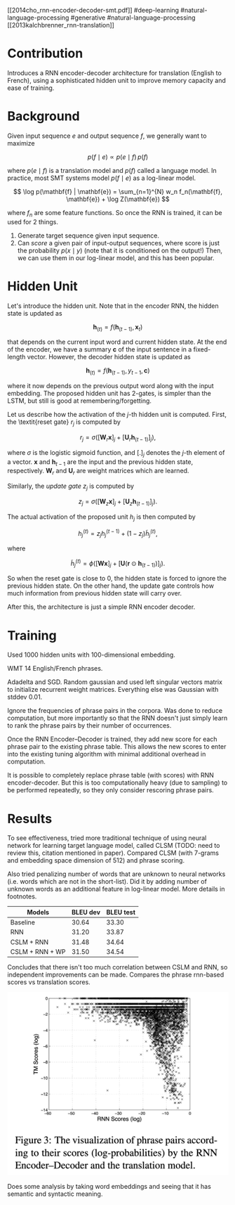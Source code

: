 [[2014cho_rnn-encoder-decoder-smt.pdf]]
#deep-learning #natural-language-processing #generative
#natural-language-processing 
[[2013kalchbrenner_rnn-translation]]  

# Contribution 
   
   Introduces a RNN encoder-decoder architecture for translation (English to French), using a sophisticated hidden unit to improve memory capacity and ease of training. 

# Background 

   Given input sequence $e$ and output sequence $f$, we generally want to maximize  
   
   $$ 
      p(f \mid e) \propto p(e \mid f) \, p(f)
   $$
   
   where $p(e \mid f)$ is a translation model and $p(f)$ called a language model. In practice, most SMT systems model $p(f \mid e)$ as a log-linear model. 

   $$ 
      \log p(\mathbf{f} | \mathbf{e}) = \sum_{n=1}^{N} w_n f_n(\mathbf{f}, \mathbf{e}) + \log Z(\mathbf{e})
   $$ 

   where $f_n$ are some feature functions. So once the RNN is trained, it can be used for 2 things. 
   1. Generate target sequence given input sequence. 
   2. Can *score* a given pair of input-output sequences, where score is just the probability $p(x \mid y)$ (note that it is conditioned on the output!)  Then, we can use them in our log-linear model, and this has been popular. 

# Hidden Unit 

   Let's introduce the hidden unit. Note that in the encoder RNN, the hidden state is updated as 

   $$ 
      \mathbf{h}_{(t)} = f(\mathbf{h}_{(t-1)}, \mathbf{x}_t)
   $$
   
   that depends on the current input word and current hidden state. At the end of the encoder, we have a summary $\mathbf{c}$ of the input sentence in a fixed-length vector. However, the decoder hidden state is updated as 

   $$ 
      \mathbf{h}_{(t)} = f(\mathbf{h}_{(t-1)}, y_{t-1}, \mathbf{c})
   $$

   where it now depends on the previous output word along with the input embedding. The proposed hidden unit has 2-gates, is simpler than the LSTM, but still is good at remembering/forgetting. 

   Let us describe how the activation of the $j$-th hidden unit is computed. First, the \textit{reset gate} $r_j$ is computed by

   $$
      r_j = \sigma \left( [\mathbf{W}_r \mathbf{x}]_j + [\mathbf{U}_r \mathbf{h}_{(t-1)}]_j \right), \tag{5}
   $$

   where $\sigma$ is the logistic sigmoid function, and $[.]_j$ denotes the $j$-th element of a vector. $\mathbf{x}$ and $\mathbf{h}_{t-1}$ are the input and the previous hidden state, respectively. $\mathbf{W}_r$ and $\mathbf{U}_r$ are weight matrices which are learned.

   Similarly, the *update gate* $z_j$ is computed by

   $$
      z_j = \sigma \left( [\mathbf{W}_z \mathbf{x}]_j + [\mathbf{U}_z \mathbf{h}_{(t-1)}]_j \right). \tag{6}
   $$

   The actual activation of the proposed unit $h_j$ is then computed by

   $$
      h_j^{(t)} = z_j h_j^{(t-1)} + (1 - z_j) \tilde{h}_j^{(t)}, \tag{7}
   $$

   where

   $$
      \tilde{h}_j^{(t)} = \phi \left( [\mathbf{W} \mathbf{x}]_j + [\mathbf{U} (\mathbf{r} \odot \mathbf{h}_{(t-1)})]_j \right). 
   $$

   So when the reset gate is close to 0, the hidden state is forced to ignore the previous hidden state. On the other hand, the update gate controls how much information from previous hidden state will carry over. 

   After this, the architecture is just a simple RNN encoder decoder. 

# Training 

   Used 1000 hidden units with 100-dimensional embedding. 

   WMT 14 English/French phrases. 

   Adadelta and SGD. Random gaussian and used left singular vectors matrix to initialize recurrent weight matrices. Everything else was Gaussian with stddev 0.01. 

   Ignore the frequencies of phrase pairs in the corpora. Was done to reduce computation, but more importantly so that the RNN doesn't just simply learn to rank the phrase pairs by their number of occurrences. 

   Once the RNN Encoder–Decoder is trained, they add new score for each phrase pair to the existing phrase table. This allows the new scores to enter into the existing tuning algorithm with minimal additional overhead in computation.

   It is possible to completely replace phrase table (with scores) with RNN encoder-decoder. But this is too computationally heavy (due to sampling) to be performed repeatedly, so they only consider rescoring phrase pairs. 

# Results 

   To see effectiveness, tried more traditional technique of using neural network for learning target language model, called CLSM (TODO: need to review this, citation mentioned in paper). Compared CLSM (with 7-grams and embedding space dimension of 512) and phrase scoring. 

   Also tried penalizing number of words that are unknown to neural networks (i.e. words which are not in the short-list). Did it by adding number of unknown words as an additional feature in log-linear model. More details in footnotes. 

   | Models | BLEU dev | BLEU test |
   |--------|----------|-----------|
   | Baseline | 30.64 | 33.30 |
   | RNN | 31.20 | 33.87 |
   | CSLM + RNN | 31.48 | 34.64 |
   | CSLM + RNN + WP | 31.50 | 34.54 | 

   Concludes that there isn't too much correlation between CSLM and RNN, so independent improvements can be made. Compares the phrase rnn-based scores vs translation scores. 

   ![image](rnn_vs_trans.png)

   Does some analysis by taking word embeddings and seeing that it has semantic and syntactic meaning. 
